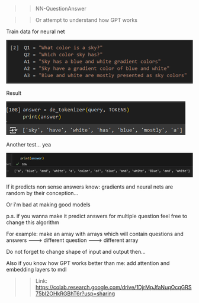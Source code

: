 >> NN-QuestionAnswer

>> Or attempt to understand how GPT works

Train data for neural net

![Train data](https://github.com/AlephVenXm/Main/blob/main/NN-Tests/NN-QA_data.png)

Result

![Result](https://github.com/AlephVenXm/Main/blob/main/NN-Tests/NN-QA_test_aa.png)

Another test... yea

![Another test... yea](https://github.com/AlephVenXm/Main/blob/main/NN-Tests/NN-QA_test_ab.png)

If it predicts non sense answers know: gradients and neural nets are random by their conception...

Or i'm bad at making good models


p.s. if you wanna make it predict answers for multiple question feel free to change this algorithm

For example: make an array with arrays which will contain questions and answers ---> different question ---> different array

Do not forget to change shape of input and output then...

Also if you know how GPT works better than me: add attention and embedding layers to mdl

>> Link: https://colab.research.google.com/drive/1DjrMpJfaNuqOcqGRS75bI2OHkRGBhT6r?usp=sharing
